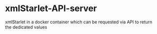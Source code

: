 # xmlStarlet-API-server
xmlStarlet in a docker container which can be requested via API to return the dedicated values
